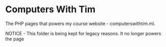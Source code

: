 # Computers With Tim
The PHP pages that powers my course website - computerswithtim.ml.

NOTICE - This folder is being kept for legacy reasons. It no longer powers the page
